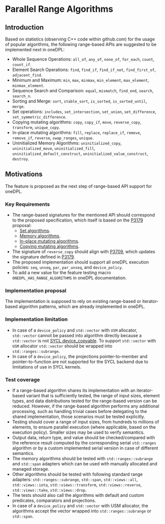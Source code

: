 # Parallel Range Algorithms

## Introduction
Based on statistics (observing C++ code within github.com) for the usage of popular algorithms,
the following range-based APIs are suggested to be implemented next in oneDPL:
- Whole Sequence Operations: `all_of`, `any_of`, `none_of`, `for_each`, `count`, `count_if`.
- Element Search Operations: `find`, `find_if`, `find_if_not`, `find_first_of`, `adjacent_find`.
- Minimum and Maximum: `min`, `max`, `minmax`, `min_element`, `max_element`, `minmax_element`.
- Sequence Search and Comparison: `equal`, `mismatch`, `find_end`, `search`, `search_n`.
- Sorting and Merge: `sort`, `stable_sort`, `is_sorted`, `is_sorted_until`, `merge`.
- Set operations: `includes`, `set_intersection`, `set_union`, `set_difference`,
  `set_symmetric_difference`.
- Copying mutating algorithms: `copy`, `copy_if`, `move`, `reverse_copy`, `transform`,
  `unique_copy`.
- In-place mutating algorithms: `fill`, `replace`, `replace_if`, `remove`, `remove_if`, `reverse`,
  `swap_ranges`, `unique`.
- Uninitialized Memory Algorithms: `uninitialized_copy`, `uninitialized_move`, `uninitialized_fill`,
  `uninitialized_default_construct`, `uninitialized_value_construct`, `destroy`.

## Motivations
The feature is proposed as the next step of range-based API support for oneDPL.

### Key Requirements
- The range-based signatures for the mentioned API should correspond to the proposed specification,
  which itself is based on the [P3179](https://wg21.link/p3179) proposal:
  - [Set algorithms](https://github.com/uxlfoundation/oneAPI-spec/pull/630).
  - [Memory algorithms](https://github.com/uxlfoundation/oneAPI-spec/pull/631).
  - [In-place mutating algorithms](https://github.com/uxlfoundation/oneAPI-spec/pull/634).
  - [Copying mutating algorithms](https://github.com/uxlfoundation/oneAPI-spec/pull/635).
- The signature of `reverse_copy` should align with [P3709](https://wg21.link/p3709),
  which updates the signature defined in [P3179](https://wg21.link/p3179).
- The proposed implementation should support all oneDPL execution policies:
  `seq`, `unseq`, `par`, `par_unseq`, and `device_policy`.
- To add a new value for the feature testing macro
  `ONEDPL_HAS_RANGE_ALGORITHMS` in oneDPL documentation.

### Implementation proposal
The implementation is supposed to rely on existing range-based or iterator-based algorithm patterns,
which are already implemented in oneDPL.

### Implementation limitation
- In case of a `device_policy` and `std::vector` with `USM` allocator,
  `std::vector` cannot be passed into algorithm directly because a `std::vector` is not
  [SYCL device_copyable](https://registry.khronos.org/SYCL/specs/sycl-2020/html/sycl-2020.html#sec::device.copyable).
  To support `std::vector` with `USM` allocator
  `std::vector` should be wrapped into `std::ranges::subrange`.
- In case of a `device_policy`, the projections pointer-to-member and pointer-to-function
  are not supported for the SYCL backend due to limitations of use in SYCL kernels.

### Test coverage
- If a range-based algorithm shares its implementation with an iterator-based variant
  that is sufficiently tested,
  the range of input sizes, element types, and data distributions tested
  for the range-based version can be reduced.
  However, if the range-based algorithm performs any additional processing,
  such as handling trivial cases before delegating to the shared implementation,
  those scenarios must be tested explicitly.
- Testing should cover a range of input sizes,
  from hundreds to millions of elements, to ensure parallel execution
  (where applicable, based on the execution policy). Smaller sizes may be used to verify semantics.
- Output data, return type, and value should be checked/compared with the reference result
  computed by the corresponding serial `std::ranges` algorithm or
  by a custom implemented serial version in case of different semantics.
- The memory algorithms should be tested with `std::ranges::subrange` and `std::span`
  adapters which can be used with manually allocated and managed storage.
- Other algorithms should be tested with following standard range adapters:
  `std::ranges::subrange`, `std::span`, `std::views::all`, `std::views::iota`,
  `std::views::transform`, `std::views::reverse`, `std::views::take`, `std::views::drop`.
- The tests should also call the algorithms with default and custom predicates,
  comparators and projections.
- In case of a `device_policy` and `std::vector` with USM allocator,
  the algorithms accept the vector wrapped into `std::ranges::subrange` or `std::span`.
